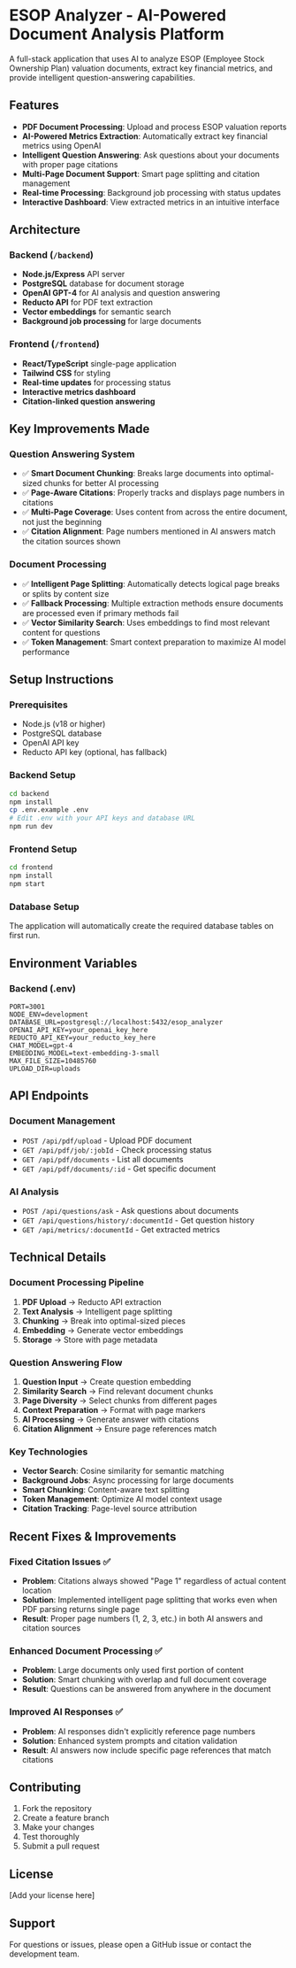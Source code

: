 # ESOP Analyzer - AI-Powered Document Analysis Platform

A full-stack application that uses AI to analyze ESOP (Employee Stock Ownership Plan) valuation documents, extract key financial metrics, and provide intelligent question-answering capabilities.

## Features

- **PDF Document Processing**: Upload and process ESOP valuation reports
- **AI-Powered Metrics Extraction**: Automatically extract key financial metrics using OpenAI
- **Intelligent Question Answering**: Ask questions about your documents with proper page citations
- **Multi-Page Document Support**: Smart page splitting and citation management
- **Real-time Processing**: Background job processing with status updates
- **Interactive Dashboard**: View extracted metrics in an intuitive interface

## Architecture

### Backend (`/backend`)
- **Node.js/Express** API server
- **PostgreSQL** database for document storage
- **OpenAI GPT-4** for AI analysis and question answering
- **Reducto API** for PDF text extraction
- **Vector embeddings** for semantic search
- **Background job processing** for large documents

### Frontend (`/frontend`)
- **React/TypeScript** single-page application  
- **Tailwind CSS** for styling
- **Real-time updates** for processing status
- **Interactive metrics dashboard**
- **Citation-linked question answering**

## Key Improvements Made

### Question Answering System
- ✅ **Smart Document Chunking**: Breaks large documents into optimal-sized chunks for better AI processing
- ✅ **Page-Aware Citations**: Properly tracks and displays page numbers in citations
- ✅ **Multi-Page Coverage**: Uses content from across the entire document, not just the beginning
- ✅ **Citation Alignment**: Page numbers mentioned in AI answers match the citation sources shown

### Document Processing
- ✅ **Intelligent Page Splitting**: Automatically detects logical page breaks or splits by content size
- ✅ **Fallback Processing**: Multiple extraction methods ensure documents are processed even if primary methods fail
- ✅ **Vector Similarity Search**: Uses embeddings to find most relevant content for questions
- ✅ **Token Management**: Smart context preparation to maximize AI model performance

## Setup Instructions

### Prerequisites
- Node.js (v18 or higher)
- PostgreSQL database
- OpenAI API key
- Reducto API key (optional, has fallback)

### Backend Setup
```bash
cd backend
npm install
cp .env.example .env
# Edit .env with your API keys and database URL
npm run dev
```

### Frontend Setup
```bash
cd frontend
npm install
npm start
```

### Database Setup
The application will automatically create the required database tables on first run.

## Environment Variables

### Backend (.env)
```
PORT=3001
NODE_ENV=development
DATABASE_URL=postgresql://localhost:5432/esop_analyzer
OPENAI_API_KEY=your_openai_key_here
REDUCTO_API_KEY=your_reducto_key_here
CHAT_MODEL=gpt-4
EMBEDDING_MODEL=text-embedding-3-small
MAX_FILE_SIZE=10485760
UPLOAD_DIR=uploads
```

## API Endpoints

### Document Management
- `POST /api/pdf/upload` - Upload PDF document
- `GET /api/pdf/job/:jobId` - Check processing status
- `GET /api/pdf/documents` - List all documents
- `GET /api/pdf/documents/:id` - Get specific document

### AI Analysis
- `POST /api/questions/ask` - Ask questions about documents
- `GET /api/questions/history/:documentId` - Get question history
- `GET /api/metrics/:documentId` - Get extracted metrics

## Technical Details

### Document Processing Pipeline
1. **PDF Upload** → Reducto API extraction
2. **Text Analysis** → Intelligent page splitting 
3. **Chunking** → Break into optimal-sized pieces
4. **Embedding** → Generate vector embeddings
5. **Storage** → Store with page metadata

### Question Answering Flow
1. **Question Input** → Create question embedding
2. **Similarity Search** → Find relevant document chunks
3. **Page Diversity** → Select chunks from different pages
4. **Context Preparation** → Format with page markers
5. **AI Processing** → Generate answer with citations
6. **Citation Alignment** → Ensure page references match

### Key Technologies
- **Vector Search**: Cosine similarity for semantic matching
- **Background Jobs**: Async processing for large documents
- **Smart Chunking**: Content-aware text splitting
- **Token Management**: Optimize AI model context usage
- **Citation Tracking**: Page-level source attribution

## Recent Fixes & Improvements

### Fixed Citation Issues ✅
- **Problem**: Citations always showed "Page 1" regardless of actual content location
- **Solution**: Implemented intelligent page splitting that works even when PDF parsing returns single page
- **Result**: Proper page numbers (1, 2, 3, etc.) in both AI answers and citation sources

### Enhanced Document Processing ✅  
- **Problem**: Large documents only used first portion of content
- **Solution**: Smart chunking with overlap and full document coverage
- **Result**: Questions can be answered from anywhere in the document

### Improved AI Responses ✅
- **Problem**: AI responses didn't explicitly reference page numbers
- **Solution**: Enhanced system prompts and citation validation
- **Result**: AI answers now include specific page references that match citations

## Contributing

1. Fork the repository
2. Create a feature branch
3. Make your changes
4. Test thoroughly
5. Submit a pull request

## License

[Add your license here]

## Support

For questions or issues, please open a GitHub issue or contact the development team.